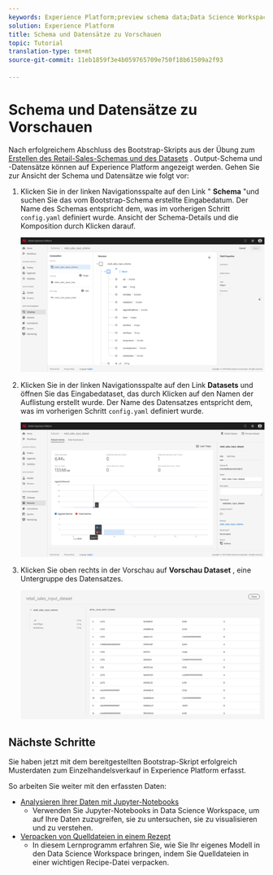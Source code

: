 ```yaml
---
keywords: Experience Platform;preview schema data;Data Science Workspace;popular topics
solution: Experience Platform
title: Schema und Datensätze zu Vorschauen
topic: Tutorial
translation-type: tm+mt
source-git-commit: 11eb1859f3e4b059765709e750f18b61509a2f93

---
```



# Schema und Datensätze zu Vorschauen

Nach erfolgreichem Abschluss des Bootstrap-Skripts aus der Übung zum [Erstellen des Retail-Sales-Schemas und des Datasets](./create-retails-sales-dataset.md) . Output-Schema und -Datensätze können auf Experience Platform angezeigt werden. Gehen Sie zur Ansicht der Schema und Datensätze wie folgt vor:

1. Klicken Sie in der linken Navigationsspalte auf den Link &quot; **Schema** &quot;und suchen Sie das vom Bootstrap-Schema erstellte Eingabedatum. Der Name des Schemas entspricht dem, was im vorherigen Schritt `config.yaml` definiert wurde. Ansicht der Schema-Details und die Komposition durch Klicken darauf.

   ![](../images/models-recipes/access-data/schema_overview.png)

2. Klicken Sie in der linken Navigationsspalte auf den Link **Datasets** und öffnen Sie das Eingabedataset, das durch Klicken auf den Namen der Auflistung erstellt wurde. Der Name des Datensatzes entspricht dem, was im vorherigen Schritt `config.yaml` definiert wurde.

   ![](../images/models-recipes/access-data/dataset_overview.png)

3. Klicken Sie oben rechts in der Vorschau auf **Vorschau Dataset** , eine Untergruppe des Datensatzes.

   ![](../images/models-recipes/access-data/preview_dataset.png)

## Nächste Schritte

Sie haben jetzt mit dem bereitgestellten Bootstrap-Skript erfolgreich Musterdaten zum Einzelhandelsverkauf in Experience Platform erfasst.

So arbeiten Sie weiter mit den erfassten Daten:
- [Analysieren Ihrer Daten mit Jupyter-Notebooks](../jupyterlab/analyze-your-data.md)
   - Verwenden Sie Jupyter-Notebooks in Data Science Workspace, um auf Ihre Daten zuzugreifen, sie zu untersuchen, sie zu visualisieren und zu verstehen.
- [Verpacken von Quelldateien in einem Rezept](./package-source-files-recipe.md)
   - In diesem Lernprogramm erfahren Sie, wie Sie Ihr eigenes Modell in den Data Science Workspace bringen, indem Sie Quelldateien in einer wichtigen Recipe-Datei verpacken.